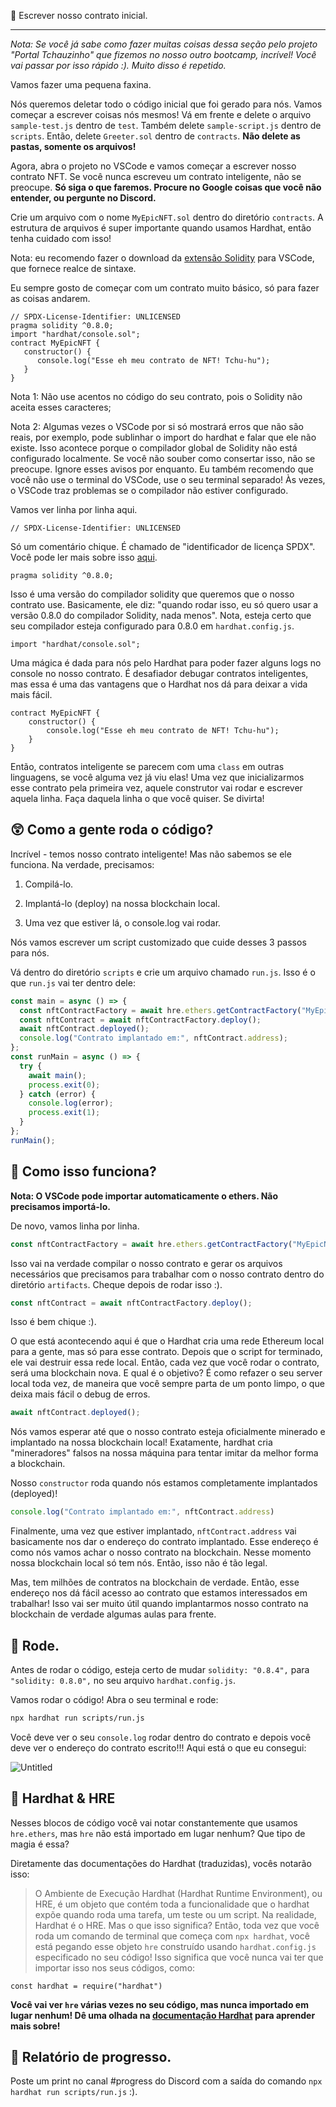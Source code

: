 📝 Escrever nosso contrato inicial.

---

_Nota: Se você já sabe como fazer muitas coisas dessa seção pelo projeto "Portal Tchauzinho" que fizemos no nosso outro bootcamp, incrível! Você vai passar por isso rápido :). Muito disso é repetido._

Vamos fazer uma pequena faxina.

Nós queremos deletar todo o código inicial que foi gerado para nós. Vamos começar a escrever coisas nós mesmos! Vá em frente e delete o arquivo  `sample-test.js` dentro de `test`.  Também delete `sample-script.js` dentro de  `scripts`. Então, delete `Greeter.sol` dentro de  `contracts`.
**Não delete as pastas, somente os arquivos!**

Agora, abra o projeto no VSCode e vamos começar a escrever nosso contrato NFT. Se você nunca escreveu um contrato inteligente, não se preocupe.
**Só siga o que faremos. Procure no Google coisas que você não entender, ou pergunte no Discord.**

Crie um arquivo com o nome `MyEpicNFT.sol` dentro do diretório `contracts`. A estrutura de arquivos é super importante quando usamos Hardhat, então tenha cuidado com isso!

Nota: eu recomendo fazer o download da [extensão Solidity](https://marketplace.visualstudio.com/items?itemName=JuanBlanco.solidity) para VSCode, que fornece realce de sintaxe.

Eu sempre gosto de começar com um contrato muito básico, só para fazer as coisas andarem.

```solidity
// SPDX-License-Identifier: UNLICENSED
pragma solidity ^0.8.0;
import "hardhat/console.sol";
contract MyEpicNFT {
   constructor() {
      console.log("Esse eh meu contrato de NFT! Tchu-hu");
   }
}
```
Nota 1: Não use acentos no código do seu contrato, pois o Solidity não aceita esses caracteres; 

Nota 2: Algumas vezes o VSCode por si só mostrará erros que não são reais, por exemplo, pode sublinhar o import do hardhat e falar que ele não existe. Isso acontece porque o compilador global de Solidity não está configurado localmente. Se você não souber como consertar isso, não se preocupe. Ignore esses avisos por enquanto. Eu também recomendo que você não use o terminal do VSCode, use o seu terminal separado! Às vezes, o VSCode traz problemas se o compilador não estiver configurado.

Vamos ver linha por linha aqui.

```solidity
// SPDX-License-Identifier: UNLICENSED
```

Só um comentário chique.  É chamado de "identificador de licença SPDX". Você pode ler mais sobre isso [aqui](https://spdx.org/licenses/).

```solidity
pragma solidity ^0.8.0;
```

Isso é uma versão do compilador solidity que queremos que o nosso contrato use. Basicamente, ele diz: "quando rodar isso, eu só quero usar a versão 0.8.0 do compilador Solidity, nada menos". Nota, esteja certo que seu compilador esteja configurado para 0.8.0 em `hardhat.config.js`.

```solidity
import "hardhat/console.sol";
```

Uma mágica é dada para nós pelo Hardhat para poder fazer alguns logs no console no nosso contrato. É desafiador debugar contratos inteligentes, mas essa é uma das vantagens que o Hardhat nos dá para deixar a vida mais fácil.

```solidity
contract MyEpicNFT {
    constructor() {
        console.log("Esse eh meu contrato de NFT! Tchu-hu");
    }
}
```

Então, contratos inteligente se parecem com uma `class` em outras linguagens, se você alguma vez já viu elas! Uma vez que inicializarmos esse contrato pela primeira vez, aquele construtor vai rodar e escrever aquela linha. Faça daquela linha o que você quiser. Se divirta!

## 😲 Como a gente roda o código?

Incrível - temos nosso contrato inteligente! Mas não sabemos se ele funciona. Na verdade, precisamos:

1. Compilá-lo.

2. Implantá-lo (deploy) na nossa blockchain local.

3. Uma vez que estiver lá, o console.log vai rodar.

Nós vamos escrever um script customizado que cuide desses 3 passos para nós.

Vá dentro do diretório `scripts` e crie um arquivo chamado `run.js`.
Isso é o que `run.js` vai ter dentro dele:

```javascript
const main = async () => {
  const nftContractFactory = await hre.ethers.getContractFactory("MyEpicNFT");
  const nftContract = await nftContractFactory.deploy();
  await nftContract.deployed();
  console.log("Contrato implantado em:", nftContract.address);
};
const runMain = async () => {
  try {
    await main();
    process.exit(0);
  } catch (error) {
    console.log(error);
    process.exit(1);
  }
};
runMain();
```

## 🤔 Como isso funciona?

**Nota: O VSCode pode importar automaticamente o ethers. Não precisamos importá-lo.**

De novo, vamos linha por linha.

```javascript
const nftContractFactory = await hre.ethers.getContractFactory("MyEpicNFT");
```

Isso vai na verdade compilar o nosso contrato e gerar os arquivos necessários que precisamos para trabalhar com o nosso contrato dentro do diretório `artifacts`. Cheque depois de rodar isso :).

```javascript
const nftContract = await nftContractFactory.deploy();
```

Isso é bem chique :).

O que está acontecendo aqui é que o Hardhat cria uma rede Ethereum local para a gente, mas só para esse contrato. Depois que o script for terminado, ele vai destruir essa rede local. Então, cada vez que você rodar o contrato, será uma blockchain nova. E qual é o objetivo? É como refazer o seu server local toda vez, de maneira que você sempre parta de um ponto limpo, o que deixa mais fácil o debug de erros.

```javascript
await nftContract.deployed();
```

Nós vamos esperar até que o nosso contrato esteja oficialmente minerado e implantado na nossa blockchain local! Exatamente, hardhat cria "mineradores" falsos na nossa máquina para tentar imitar da melhor forma a blockchain.

Nosso `constructor` roda quando nós estamos completamente implantados (deployed)!

```javascript
console.log("Contrato implantado em:", nftContract.address)
```

Finalmente, uma vez que estiver implantado,  `nftContract.address`  vai basicamente nos dar o endereço do contrato implantado. Esse endereço é como nós vamos achar o nosso contrato na blockchain. Nesse momento nossa blockchain local só tem nós. Então, isso não é tão legal.

Mas, tem milhões de contratos na blockchain de verdade. Então, esse endereço nos dá fácil acesso ao contrato que estamos interessados em trabalhar! Isso vai ser muito útil quando implantarmos nosso contrato na blockchain de verdade algumas aulas para frente.

## 💨 Rode.

Antes de rodar o código, esteja certo de mudar `solidity: "0.8.4",` para `"solidity: 0.8.0",` no seu arquivo `hardhat.config.js`.

Vamos rodar o código! Abra o seu terminal e rode:

```bash
npx hardhat run scripts/run.js
```

Você deve ver o seu  `console.log` rodar dentro do contrato e depois você deve ver o endereço do contrato escrito!!! Aqui está o que eu consegui:

![Untitled](https://i.imgur.com/AzJXG7c.png)

## 🎩 Hardhat & HRE

Nesses blocos de código você vai notar constantemente que usamos `hre.ethers`, mas `hre` não está importado em lugar nenhum? Que tipo de magia é essa?

Diretamente das documentações do Hardhat (traduzidas), vocês notarão isso:

> O Ambiente de Execução Hardhat (Hardhat Runtime Environment), ou HRE, é um objeto que contém toda a funcionalidade que o hardhat expõe quando roda uma tarefa, um teste ou um script. Na realidade, Hardhat é o HRE.
Mas o que isso significa? Então, toda vez que você roda um comando de terminal que começa com `npx hardhat`, você está pegando esse objeto `hre` construído usando `hardhat.config.js` especificado no seu código! Isso significa que você nunca vai ter que importar isso nos seus códigos, como:

`const hardhat = require("hardhat")`

**Você vai ver `hre` várias vezes no seu código, mas nunca importado em lugar nenhum! Dê uma olhada na [documentação Hardhat](https://hardhat.org/advanced/hardhat-runtime-environment.html) para aprender mais sobre!**

🚨 Relatório de progresso.
-------------------
Poste um print no canal #progress do Discord com a saída do comando `npx hardhat run scripts/run.js`  :).
